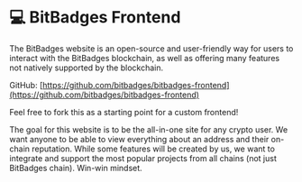 # 💻 BitBadges Frontend

The BitBadges website is an open-source and user-friendly way for users to interact with the BitBadges blockchain, as well as offering many features not natively supported by the blockchain.&#x20;

GitHub: [https://github.com/bitbadges/bitbadges-frontend](https://github.com/bitbadges/bitbadges-frontend)

Feel free to fork this as a starting point for a custom frontend!

The goal for this website is to be the all-in-one site for any crypto user. We want anyone to be able to view everything about an address and their on-chain reputation. While some features will be created by us, we want to integrate and support the most popular projects from all chains (not just BitBadges chain). Win-win mindset.&#x20;
